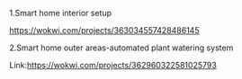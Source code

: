 1.Smart home interior setup 

https://wokwi.com/projects/363034557428486145

2.Smart home outer areas-automated plant watering system

Link:https://wokwi.com/projects/362960322581025793
